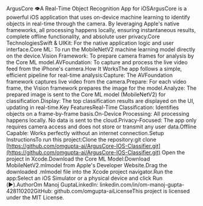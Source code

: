 ArgusCore 👁️A Real-Time Object Recognition App for iOSArgusCore is a powerful iOS application that uses on-device machine learning to identify objects in real-time through the camera. By leveraging Apple's native frameworks, all processing happens locally, ensuring instantaneous results, complete offline functionality, and absolute user privacy.Core TechnologiesSwift & UIKit: For the native application logic and user interface.Core ML: To run the MobileNetV2 machine learning model directly on the device.Vision Framework: To prepare camera frames for analysis by the Core ML model.AVFoundation: To capture and process the live video feed from the iPhone's camera.How It WorksThe app follows a simple, efficient pipeline for real-time analysis:Capture: The AVFoundation framework captures live video from the camera.Prepare: For each video frame, the Vision framework prepares the image for the model.Analyze: The prepared image is sent to the Core ML model (MobileNetV2) for classification.Display: The top classification results are displayed on the UI, updating in real-time.Key FeaturesReal-Time Classification: Identifies objects on a frame-by-frame basis.On-Device Processing: All processing happens locally. No data is sent to the cloud.Privacy-Focused: The app only requires camera access and does not store or transmit any user data.Offline Capable: Works perfectly without an internet connection.Setup InstructionsTo run this project:Clone the repository:git clone [https://github.com/omgupta-ai/ArgusCore-IOS-Classifier.git](https://github.com/omgupta-ai/ArgusCore-IOS-Classifier.git)
Open the project in Xcode.Download the Core ML Model:Download MobileNetV2.mlmodel from Apple's Developer Website.Drag the downloaded .mlmodel file into the Xcode project navigator.Run the app:Select an iOS Simulator or a physical device and click Run (▶️).AuthorOm Manoj GuptaLinkedIn: linkedin.com/in/om-manoj-gupta-428110202GitHub: github.com/omgupta-aiLicenseThis project is licensed under the MIT License.
